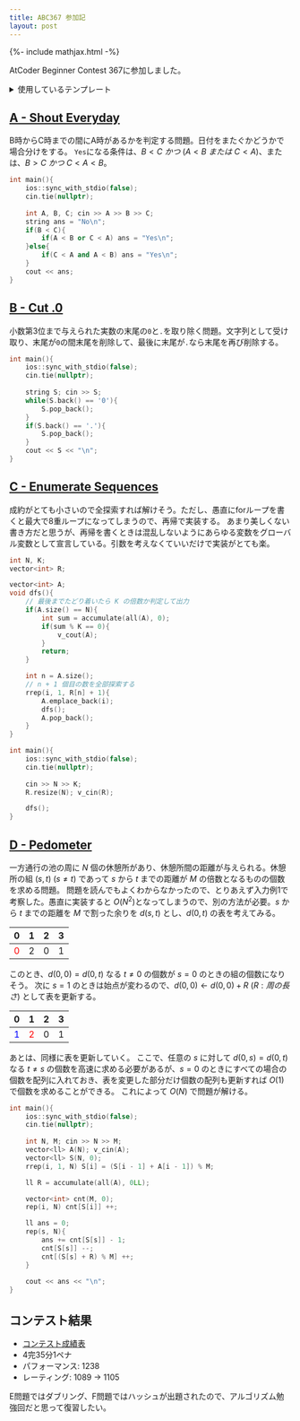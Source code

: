 ```yaml
---
title: ABC367 参加記
layout: post
---
```


{%- include mathjax.html -%}

AtCoder Beginner Contest 367に参加しました。

<details>
<summary>使用しているテンプレート</summary>

```c++
#include <bits/stdc++.h>
using namespace std;

using ll = long long;
using ld = long double;
#define rep(i, n) for(int i = 0; i < (int) (n); i ++)
#define rrep(i, m, n) for(int i = (int) m; i < (int) n; i ++)
#define forin(x, a) for(auto &x : a)
#define all(x) (x).begin(), (x).end()
#define rall(x) (x).rbegin(), (x).rend()
const int dx[4] = {1, 0, -1, 0};
const int dy[4] = {0, 1, 0, -1};
const int ddx[8] = {1, 1, 0, -1, -1, -1, 0, 1};
const int ddy[8] = {0, 1, 1, 1, 0, -1, -1, -1};

long long gcd(long long a, long long b){
    if(a % b == 0) return b;
    else return gcd(b, a % b);
}

long long lcm(long long a, long long b){
    return a * b / gcd(a, b);
}

template<typename T>
void v_cin(vector<T> &x){
    rep(i, x.size()) cin >> x[i];
}

template<typename T>
void vv_cin(vector<vector<T>> &x){
    rep(i, x.size()) rep(j, x[i].size()) cin >> x[i][j];
}

template <typename T>
void v_cout(vector<T> &x){
    rep(i, x.size()) cout << x[i] << (i < x.size() - 1 ? " " : "\n");
}

template <typename T>
void vv_cout(vector<vector<T>> &x){
    rep(i, x.size()) v_cout(x[i]);
}
```
</details>

## [A - Shout Everyday](https://atcoder.jp/contests/abc367/tasks/abc367_a)
B時からC時までの間にA時があるかを判定する問題。日付をまたぐかどうかで場合分けをする。
`Yes`になる条件は、$B<C~かつ~(A<B~または~C<A)$、または、$B>C~かつ~C<A<B$。
```c++
int main(){
    ios::sync_with_stdio(false);
    cin.tie(nullptr);
    
    int A, B, C; cin >> A >> B >> C;
    string ans = "No\n";
    if(B < C){
        if(A < B or C < A) ans = "Yes\n";
    }else{
        if(C < A and A < B) ans = "Yes\n";
    }
    cout << ans;
}
```

## [B - Cut .0](https://atcoder.jp/contests/abc367/tasks/abc367_b)
小数第3位まで与えられた実数の末尾の`0`と`.`を取り除く問題。文字列として受け取り、末尾が`0`の間末尾を削除して、最後に末尾が`.`なら末尾を再び削除する。
```c++
int main(){
    ios::sync_with_stdio(false);
    cin.tie(nullptr);
    
    string S; cin >> S;
    while(S.back() == '0'){
        S.pop_back();
    }
    if(S.back() == '.'){
        S.pop_back();
    }
    cout << S << "\n";
}
```

## [C - Enumerate Sequences](https://atcoder.jp/contests/abc367/tasks/abc367_c)

成約がとても小さいので全探索すれば解けそう。ただし、愚直にforループを書くと最大で8重ループになってしまうので、再帰で実装する。
あまり美しくない書き方だと思うが、再帰を書くときは混乱しないようにあらゆる変数をグローバル変数として宣言している。引数を考えなくていいだけで実装がとても楽。
```c++
int N, K;
vector<int> R;

vector<int> A;
void dfs(){
    // 最後までたどり着いたら K の倍数か判定して出力
    if(A.size() == N){
        int sum = accumulate(all(A), 0);
        if(sum % K == 0){
            v_cout(A);
        }
        return;
    }

    int n = A.size();
    // n + 1 個目の数を全部探索する
    rrep(i, 1, R[n] + 1){
        A.emplace_back(i);
        dfs();
        A.pop_back();
    }
}

int main(){
    ios::sync_with_stdio(false);
    cin.tie(nullptr);
    
    cin >> N >> K;
    R.resize(N); v_cin(R);

    dfs();
}
```

## [D - Pedometer](https://atcoder.jp/contests/abc367/tasks/abc367_d)
一方通行の池の周に $N$ 個の休憩所があり、休憩所間の距離が与えられる。休憩所の組 $(s, t)~(s\ne t)$ であって $s$ から $t$ までの距離が $M$ の倍数となるものの個数を求める問題。
問題を読んでもよくわからなかったので、とりあえず入力例1で考察した。愚直に実装すると $O(N^2)$となってしまうので、別の方法が必要。$s$ から $t$ までの距離を $M$ で割った余りを $d(s, t)$ とし、$d(0, t)$ の表を考えてみる。

|0|1|2|3|
|:---:|:---:|:---:|:---:|
|<span style="color: red; ">0</span>|2|0|1|

このとき、$d(0, 0) = d(0, t)$ なる $t\ne 0$ の個数が $s = 0$ のときの組の個数になりそう。
次に $s = 1$ のときは始点が変わるので、$d(0, 0) \leftarrow d(0, 0) + R~(R: 周の長さ)$ として表を更新する。 

|0|1|2|3|
|:---:|:---:|:---:|:---:|
|<span style="color: blue; ">1</span>|<span style="color: red; ">2</span>|0|1|

あとは、同様に表を更新していく。
ここで、任意の $s$ に対して $d(0, s) = d(0, t)$ なる $t\ne s$ の個数を高速に求める必要があるが、$s = 0$ のときにすべての場合の個数を配列に入れておき、表を変更した部分だけ個数の配列も更新すれば $O(1)$ で個数を求めることができる。
これによって $O(N)$ で問題が解ける。
```c++
int main(){
    ios::sync_with_stdio(false);
    cin.tie(nullptr);
    
    int N, M; cin >> N >> M;
    vector<ll> A(N); v_cin(A);
    vector<ll> S(N, 0);
    rrep(i, 1, N) S[i] = (S[i - 1] + A[i - 1]) % M;

    ll R = accumulate(all(A), 0LL);

    vector<int> cnt(M, 0);
    rep(i, N) cnt[S[i]] ++;

    ll ans = 0;
    rep(s, N){
        ans += cnt[S[s]] - 1;
        cnt[S[s]] --;
        cnt[(S[s] + R) % M] ++;
    }
    
    cout << ans << "\n";
}
```

## コンテスト結果
- [コンテスト成績表](https://atcoder.jp/users/m1ffyz/history/share/abc367)
- 4完35分1ペナ
- パフォーマンス: 1238
- レーティング: 1089 -> 1105

E問題ではダブリング、F問題ではハッシュが出題されたので、アルゴリズム勉強回だと思って復習したい。